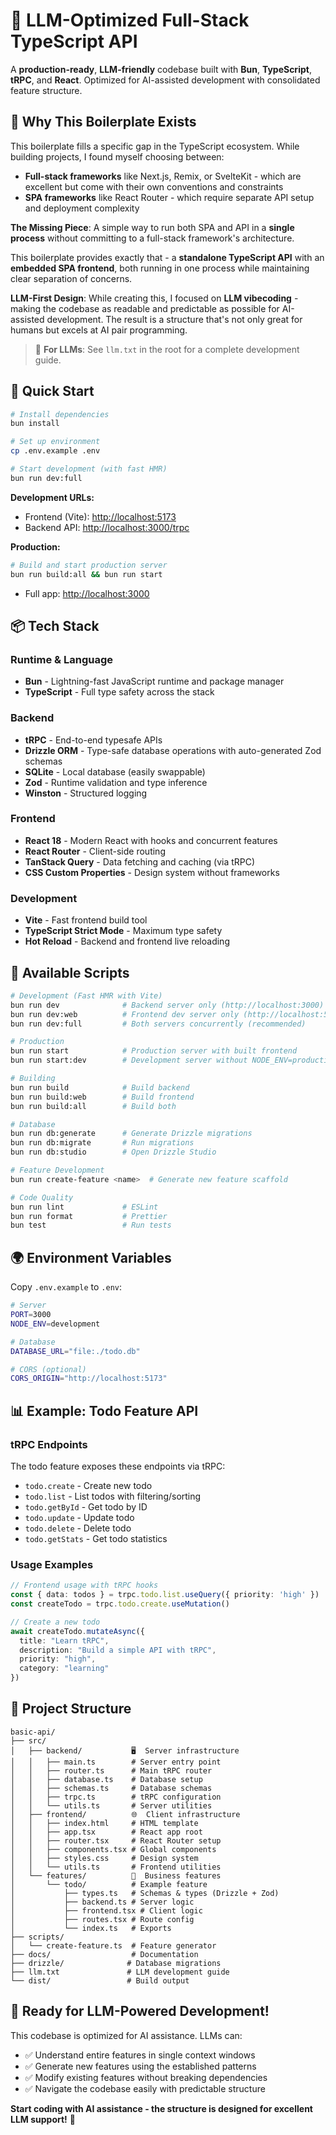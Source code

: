 # 🎯 LLM-Optimized Full-Stack TypeScript API

A **production-ready**, **LLM-friendly** codebase built with **Bun**, **TypeScript**, **tRPC**, and **React**. Optimized for AI-assisted development with consolidated feature structure.

## 🎯 **Why This Boilerplate Exists**

This boilerplate fills a specific gap in the TypeScript ecosystem. While building projects, I found myself choosing between:

- **Full-stack frameworks** like Next.js, Remix, or SvelteKit - which are excellent but come with their own conventions and constraints
- **SPA frameworks** like React Router - which require separate API setup and deployment complexity

**The Missing Piece**: A simple way to run both SPA and API in a **single process** without committing to a full-stack framework's architecture.

This boilerplate provides exactly that - a **standalone TypeScript API** with an **embedded SPA frontend**, both running in one process while maintaining clear separation of concerns.

**LLM-First Design**: While creating this, I focused on **LLM vibecoding** - making the codebase as readable and predictable as possible for AI-assisted development. The result is a structure that's not only great for humans but excels at AI pair programming.

> 🤖 **For LLMs**: See `llm.txt` in the root for a complete development guide.

## 🚀 **Quick Start**

```bash
# Install dependencies
bun install

# Set up environment
cp .env.example .env

# Start development (with fast HMR)
bun run dev:full
```

**Development URLs:**
- Frontend (Vite): [http://localhost:5173](http://localhost:5173) 
- Backend API: [http://localhost:3000/trpc](http://localhost:3000/trpc)

**Production:**
```bash
# Build and start production server
bun run build:all && bun run start
```
- Full app: [http://localhost:3000](http://localhost:3000)

## 📦 **Tech Stack**

### **Runtime & Language**
- **Bun** - Lightning-fast JavaScript runtime and package manager
- **TypeScript** - Full type safety across the stack

### **Backend**
- **tRPC** - End-to-end typesafe APIs
- **Drizzle ORM** - Type-safe database operations with auto-generated Zod schemas
- **SQLite** - Local database (easily swappable)
- **Zod** - Runtime validation and type inference
- **Winston** - Structured logging

### **Frontend**
- **React 18** - Modern React with hooks and concurrent features
- **React Router** - Client-side routing
- **TanStack Query** - Data fetching and caching (via tRPC)
- **CSS Custom Properties** - Design system without frameworks

### **Development**
- **Vite** - Fast frontend build tool
- **TypeScript Strict Mode** - Maximum type safety
- **Hot Reload** - Backend and frontend live reloading

## 🔧 **Available Scripts**

```bash
# Development (Fast HMR with Vite)
bun run dev              # Backend server only (http://localhost:3000)
bun run dev:web          # Frontend dev server only (http://localhost:5173)  
bun run dev:full         # Both servers concurrently (recommended)

# Production
bun run start            # Production server with built frontend
bun run start:dev        # Development server without NODE_ENV=production

# Building
bun run build            # Build backend
bun run build:web        # Build frontend
bun run build:all        # Build both

# Database
bun run db:generate      # Generate Drizzle migrations
bun run db:migrate       # Run migrations
bun run db:studio        # Open Drizzle Studio

# Feature Development
bun run create-feature <name>  # Generate new feature scaffold

# Code Quality
bun run lint             # ESLint
bun run format           # Prettier
bun test                 # Run tests
```

## 🌍 **Environment Variables**

Copy `.env.example` to `.env`:

```bash
# Server
PORT=3000
NODE_ENV=development

# Database  
DATABASE_URL="file:./todo.db"

# CORS (optional)
CORS_ORIGIN="http://localhost:5173"
```

## 📊 **Example: Todo Feature API**

### **tRPC Endpoints**

The todo feature exposes these endpoints via tRPC:

- `todo.create` - Create new todo
- `todo.list` - List todos with filtering/sorting  
- `todo.getById` - Get todo by ID
- `todo.update` - Update todo
- `todo.delete` - Delete todo
- `todo.getStats` - Get todo statistics

### **Usage Examples**

```typescript
// Frontend usage with tRPC hooks
const { data: todos } = trpc.todo.list.useQuery({ priority: 'high' })
const createTodo = trpc.todo.create.useMutation()

// Create a new todo
await createTodo.mutateAsync({
  title: "Learn tRPC",
  description: "Build a simple API with tRPC", 
  priority: "high",
  category: "learning"
})
```

## 📁 **Project Structure**

```
basic-api/
├── src/
│   ├── backend/           🖥️  Server infrastructure
│   │   ├── main.ts        # Server entry point
│   │   ├── router.ts      # Main tRPC router
│   │   ├── database.ts    # Database setup
│   │   ├── schemas.ts     # Database schemas
│   │   ├── trpc.ts        # tRPC configuration
│   │   └── utils.ts       # Server utilities
│   ├── frontend/          🌐  Client infrastructure  
│   │   ├── index.html     # HTML template
│   │   ├── app.tsx        # React app root
│   │   ├── router.tsx     # React Router setup
│   │   ├── components.tsx # Global components
│   │   ├── styles.css     # Design system
│   │   └── utils.ts       # Frontend utilities
│   └── features/          🎯  Business features
│       └── todo/          # Example feature
│           ├── types.ts   # Schemas & types (Drizzle + Zod)
│           ├── backend.ts # Server logic
│           ├── frontend.tsx # Client logic
│           ├── routes.tsx # Route config
│           └── index.ts   # Exports
├── scripts/
│   └── create-feature.ts  # Feature generator
├── docs/                  # Documentation
├── drizzle/              # Database migrations
├── llm.txt               # LLM development guide
└── dist/                 # Build output
```

## 🎸 **Ready for LLM-Powered Development!**

This codebase is optimized for AI assistance. LLMs can:
- ✅ Understand entire features in single context windows
- ✅ Generate new features using the established patterns
- ✅ Modify existing features without breaking dependencies
- ✅ Navigate the codebase easily with predictable structure

**Start coding with AI assistance - the structure is designed for excellent LLM support!** 🚀
